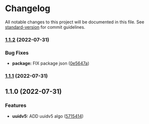 # Changelog

All notable changes to this project will be documented in this file. See [standard-version](https://github.com/conventional-changelog/standard-version) for commit guidelines.

### [1.1.2](https://github.com/stephen-shopopop/uuidv5/compare/v1.1.1...v1.1.2) (2022-07-31)


### Bug Fixes

* **package:** FIX package json ([0e5647a](https://github.com/stephen-shopopop/uuidv5/commit/0e5647a311c3f2aa440a73cfd9604669397059ab))

### [1.1.1](https://github.com/stephen-shopopop/uuidv5/compare/v1.1.0...v1.1.1) (2022-07-31)

## 1.1.0 (2022-07-31)


### Features

* **uuidv5:** ADD uuidv5 algo ([5715414](https://github.com/stephen-shopopop/uuidv5/commit/57154146be063bc28f1f3a501ed8323580d90d09))
